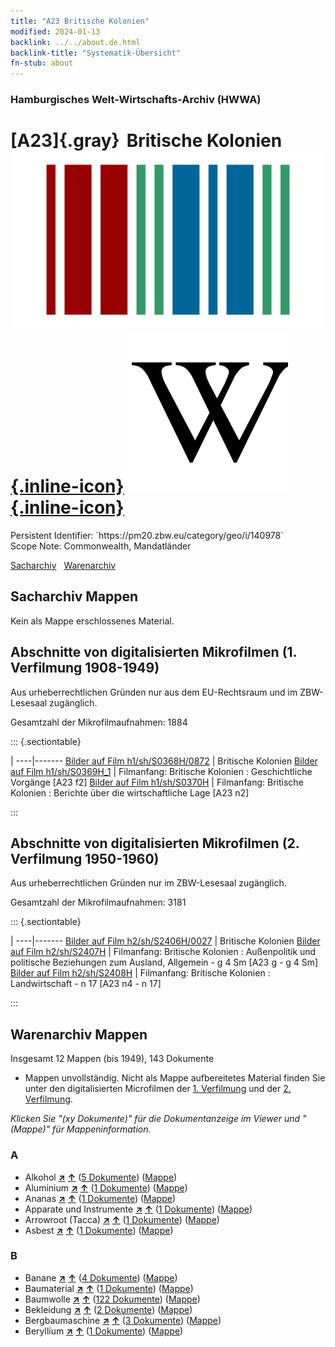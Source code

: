 ```yaml
---
title: "A23 Britische Kolonien"
modified: 2024-01-13
backlink: ../../about.de.html
backlink-title: "Systematik-Übersicht"
fn-stub: about
---
```


### Hamburgisches Welt-Wirtschafts-Archiv (HWWA)

# [A23]{.gray}&#8201; Britische Kolonien &#160; [![Wikidata](/images/Wikidata-logo.svg "Wikidata"){.inline-icon}](http://www.wikidata.org/entity/Q8680) [![Wikipedia](/images/Wikipedia-W.svg "Wikipedia"){.inline-icon}](https://de.wikipedia.org/wiki/Britisches_Weltreich)

<div class="hint">Persistent Identifier: `https://pm20.zbw.eu/category/geo/i/140978`</div>

<div class="hint">
Scope Note: Commonwealth, Mandatländer
</div>


[Sacharchiv](#sacharchiv-mappen) &#160; [Warenarchiv](#warenarchiv-mappen)





## Sacharchiv Mappen








Kein als Mappe erschlossenes Material.



<a id="filmsections" />

## Abschnitte von digitalisierten Mikrofilmen (1. Verfilmung 1908-1949)

<p>Aus urheberrechtlichen Gründen nur aus dem EU-Rechtsraum und im ZBW-Lesesaal zugänglich.</p>


<p>Gesamtzahl der Mikrofilmaufnahmen: 1884</p>





::: {.sectiontable}

 | 
----|-------
<a class="btn" href="https://pm20.zbw.eu/film/h1/sh/S0368H/0872" rel="nofollow">Bilder auf Film h1/sh/S0368H/0872</a> | Britische Kolonien
<a class="btn" href="https://pm20.zbw.eu/film/h1/sh/S0369H_1" rel="nofollow">Bilder auf Film h1/sh/S0369H_1</a> | Filmanfang: Britische Kolonien : Geschichtliche Vorgänge [A23 f2]
<a class="btn" href="https://pm20.zbw.eu/film/h1/sh/S0370H" rel="nofollow">Bilder auf Film h1/sh/S0370H</a> | Filmanfang: Britische Kolonien : Berichte über die wirtschaftliche Lage [A23 n2]


:::




## Abschnitte von digitalisierten Mikrofilmen (2. Verfilmung 1950-1960)

<p>Aus urheberrechtlichen Gründen nur im ZBW-Lesesaal zugänglich.</p>


<p>Gesamtzahl der Mikrofilmaufnahmen: 3181</p>





::: {.sectiontable}

 | 
----|-------
<a class="btn" href="https://pm20.zbw.eu/film/h2/sh/S2406H/0027" rel="nofollow">Bilder auf Film h2/sh/S2406H/0027</a> | Britische Kolonien
<a class="btn" href="https://pm20.zbw.eu/film/h2/sh/S2407H" rel="nofollow">Bilder auf Film h2/sh/S2407H</a> | Filmanfang: Britische Kolonien : Außenpolitik und politische Beziehungen zum Ausland, Allgemein - g 4 Sm [A23 g - g 4 Sm]
<a class="btn" href="https://pm20.zbw.eu/film/h2/sh/S2408H" rel="nofollow">Bilder auf Film h2/sh/S2408H</a> | Filmanfang: Britische Kolonien : Landwirtschaft - n 17 [A23 n4 - n 17]


:::














## Warenarchiv Mappen










Insgesamt 12 Mappen (bis 1949), 143 Dokumente
- Mappen unvollständig.  Nicht als Mappe aufbereitetes Material finden Sie
unter den digitalisierten Microfilmen der [1. Verfilmung](/film/h1_wa.de.html)
und der [2. Verfilmung](/film/h2_wa.de.html).

_Klicken Sie "(xy Dokumente)" für die Dokumentanzeige im Viewer und "(Mappe)" für Mappeninformation._




### A

- Alkohol [**&nearr;**](../../../ware/i/141966/about.de.html "Alkohol (XXX in der ganzen Welt)") [**&uarr;**](../../../ware/about.de.html#PID20.02-Sp "Warensystematik") (<a href="https://pm20.zbw.eu/iiifview/folder/wa/141966,140978" title="über: Alkohol : Britische Kolonien" target="_blank">5 Dokumente</a>) ([Mappe](../../../../folder/wa/1419xx/141966/1409xx/140978/about.de.html))
- Aluminium [**&nearr;**](../../../ware/i/141969/about.de.html "Aluminium (XXX in der ganzen Welt)") [**&uarr;**](../../../ware/about.de.html#PID07.01-Lm01 "Warensystematik") (<a href="https://pm20.zbw.eu/iiifview/folder/wa/141969,140978" title="über: Aluminium : Britische Kolonien" target="_blank">1 Dokumente</a>) ([Mappe](../../../../folder/wa/1419xx/141969/1409xx/140978/about.de.html))
- Ananas [**&nearr;**](../../../ware/i/141970/about.de.html "Ananas (XXX in der ganzen Welt)") [**&uarr;**](../../../ware/about.de.html#PLW04-Tr01 "Warensystematik") (<a href="https://pm20.zbw.eu/iiifview/folder/wa/141970,140978" title="über: Ananas : Britische Kolonien" target="_blank">1 Dokumente</a>) ([Mappe](../../../../folder/wa/1419xx/141970/1409xx/140978/about.de.html))
- Apparate und Instrumente [**&nearr;**](../../../ware/i/141985/about.de.html "Apparate und Instrumente (XXX in der ganzen Welt)") [**&uarr;**](../../../ware/about.de.html#PID08-Ap "Warensystematik") (<a href="https://pm20.zbw.eu/iiifview/folder/wa/141985,140978" title="über: Apparate und Instrumente : Britische Kolonien" target="_blank">1 Dokumente</a>) ([Mappe](../../../../folder/wa/1419xx/141985/1409xx/140978/about.de.html))
- Arrowroot (Tacca) [**&nearr;**](../../../ware/i/142005/about.de.html "Arrowroot (Tacca) (XXX in der ganzen Welt)") [**&uarr;**](../../../ware/about.de.html#PLW04-Kf01 "Warensystematik") (<a href="https://pm20.zbw.eu/iiifview/folder/wa/142005,140978" title="über: Arrowroot (Tacca) : Britische Kolonien" target="_blank">1 Dokumente</a>) ([Mappe](../../../../folder/wa/1420xx/142005/1409xx/140978/about.de.html))
- Asbest [**&nearr;**](../../../ware/i/142014/about.de.html "Asbest (XXX in der ganzen Welt)") [**&uarr;**](../../../ware/about.de.html#PID23-As "Warensystematik") (<a href="https://pm20.zbw.eu/iiifview/folder/wa/142014,140978" title="über: Asbest : Britische Kolonien" target="_blank">1 Dokumente</a>) ([Mappe](../../../../folder/wa/1420xx/142014/1409xx/140978/about.de.html))

### B

- Banane [**&nearr;**](../../../ware/i/142038/about.de.html "Banane (XXX in der ganzen Welt)") [**&uarr;**](../../../ware/about.de.html#PLW04-Bn "Warensystematik") (<a href="https://pm20.zbw.eu/iiifview/folder/wa/142038,140978" title="über: Banane : Britische Kolonien" target="_blank">4 Dokumente</a>) ([Mappe](../../../../folder/wa/1420xx/142038/1409xx/140978/about.de.html))
- Baumaterial [**&nearr;**](../../../ware/i/142086/about.de.html "Baumaterial (XXX in der ganzen Welt)") [**&uarr;**](../../../ware/about.de.html#PID22-Bs "Warensystematik") (<a href="https://pm20.zbw.eu/iiifview/folder/wa/142086,140978" title="über: Baumaterial : Britische Kolonien" target="_blank">1 Dokumente</a>) ([Mappe](../../../../folder/wa/1420xx/142086/1409xx/140978/about.de.html))
- Baumwolle [**&nearr;**](../../../ware/i/142089/about.de.html "Baumwolle (XXX in der ganzen Welt)") [**&uarr;**](../../../ware/about.de.html#PLW04-Bw "Warensystematik") (<a href="https://pm20.zbw.eu/iiifview/folder/wa/142089,140978" title="über: Baumwolle : Britische Kolonien" target="_blank">122 Dokumente</a>) ([Mappe](../../../../folder/wa/1420xx/142089/1409xx/140978/about.de.html))
- Bekleidung [**&nearr;**](../../../ware/i/142106/about.de.html "Bekleidung (XXX in der ganzen Welt)") [**&uarr;**](../../../ware/about.de.html#PID19-Bk "Warensystematik") (<a href="https://pm20.zbw.eu/iiifview/folder/wa/142106,140978" title="über: Bekleidung : Britische Kolonien" target="_blank">2 Dokumente</a>) ([Mappe](../../../../folder/wa/1421xx/142106/1409xx/140978/about.de.html))
- Bergbaumaschine [**&nearr;**](../../../ware/i/142112/about.de.html "Bergbaumaschine (XXX in der ganzen Welt)") [**&uarr;**](../../../ware/about.de.html#PID08-Bg "Warensystematik") (<a href="https://pm20.zbw.eu/iiifview/folder/wa/142112,140978" title="über: Bergbaumaschine : Britische Kolonien" target="_blank">3 Dokumente</a>) ([Mappe](../../../../folder/wa/1421xx/142112/1409xx/140978/about.de.html))
- Beryllium [**&nearr;**](../../../ware/i/142103/about.de.html "Beryllium (XXX in der ganzen Welt)") [**&uarr;**](../../../ware/about.de.html#PID07.01-Lm03 "Warensystematik") (<a href="https://pm20.zbw.eu/iiifview/folder/wa/142103,140978" title="über: Beryllium : Britische Kolonien" target="_blank">1 Dokumente</a>) ([Mappe](../../../../folder/wa/1421xx/142103/1409xx/140978/about.de.html))




